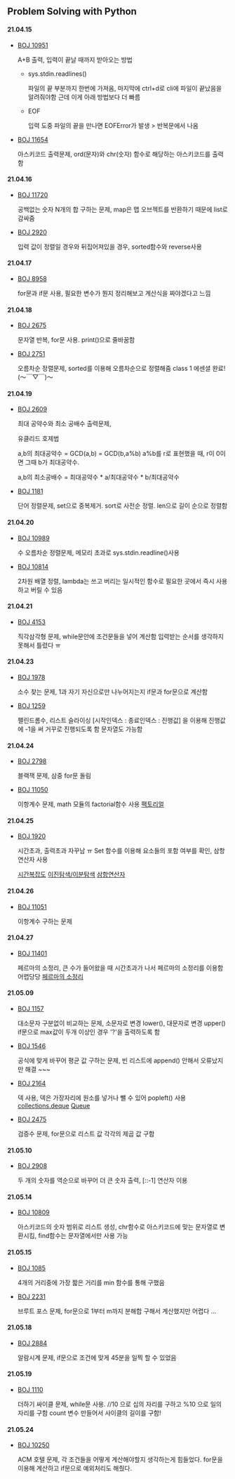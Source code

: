 ## Problem Solving with Python



#### 21.04.15

- [BOJ 10951](../master/python/10951.py)

  A+B 출력, 입력이 끝날 때까지 받아오는 방법
  
  - sys.stdin.readlines() 
  
    파일의 끝 부분까지 한번에 가져옴, 마지막에 ctrl+d로 cli에 파일이 끝났음을 알려줘야함
    근데 이게 아래 방법보다 더 빠름
    
  - EOF
    
    입력 도중 파일의 끝을 만나면 EOFError가 발생 > 반복문에서 나옴
    
 
- [BOJ 11654](../master/python/11654.py)

    아스키코드 출력문제, ord(문자)와 chr(숫자) 함수로 해당하는 아스키코드를 출력함
    
    
#### 21.04.16

- [BOJ 11720](../master/python/11720.py)

  공백없는 숫자 N개의 합 구하는 문제, 
  map은 맵 오브젝트를 반환하기 때문에 list로 감싸줌
  
- [BOJ 2920](../master/python/2920.py)

  입력 값이 정렬일 경우와 뒤집어져있을 경우,
  sorted함수와 reverse사용
          
#### 21.04.17

- [BOJ 8958](../master/python/8958.py)

   for문과 if문 사용, 필요한 변수가 뭔지 정리해보고 계산식을 짜야겠다고 느낌

#### 21.04.18

- [BOJ 2675](../master/python/2675.py)

    문자열 반복, for문 사용. print()으로 줄바꿈함
    
- [BOJ 2751](../master/python/2751.py)

    오름차순 정렬문제, sorted를 이용해 오름차순으로 정렬해줌
    class 1 에센셜 완료! (～￣▽￣)～
    
#### 21.04.19

- [BOJ 2609](../master/python/2609.py)

    최대 공약수와 최소 공배수 출력문제, 
    
    유클리드 호제법
    
    a,b의 최대공약수 = GCD(a,b) = GCD(b,a%b)
    a%b를 r로 표현했을 때, r이 0이면 그때 b가 최대공약수.
    
    a,b의 최소공배수 = 최대공약수 * a/최대공약수 * b/최대공약수
    
- [BOJ 1181](../master/python/1181.py)

    단어 정렬문제, set으로 중복제거. sort로 사전순 정렬. len으로 길이 순으로 정렬함
    
#### 21.04.20

- [BOJ 10989](../master/python/10989.py)

    수 오름차순 정렬문제, 메모리 초과로 sys.stdin.readline()사용
    
- [BOJ 10814](../master/python/10814.py)    

    2차원 배열 정렬, lambda는 쓰고 버리는 일시적인 함수로 필요한 곳에서 즉시 사용하고 버릴 수 있음

#### 21.04.21

- [BOJ 4153](../master/python/4153.py)    

    직각삼각형 문제, while문안에 조건문들을 넣어 계산함 입력받는 순서를 생각하지 못해서 틀렸다 ㅠ
    
#### 21.04.23

- [BOJ 1978](../master/python/1978.py)    
    
    소수 찾는 문제, 1과 자기 자신으로만 나누어지는지 if문과 for문으로 계산함
    
- [BOJ 1259](../master/python/1259.py)      

    팰린드롬수, 리스트 슬라이싱 [시작인덱스 : 종료인덱스 : 진행값] 을 이용해 진행값에 -1을 써 거꾸로 진행되도록 함
    문자열도 가능함
    
#### 21.04.24

- [BOJ 2798](../master/python/2798.py) 

    블랙잭 문제, 삼중 for문 돌림  
    
- [BOJ 11050](../master/python/11050.py) 

    이항계수 문제, math 모듈의 factorial함수 사용 
    [팩토리얼](https://shoark7.github.io/programming/algorithm/several-ways-to-solve-factorial-in-python)
 
#### 21.04.25

- [BOJ 1920](../master/python/1920.py) 

    시간초과, 출력초과 자꾸남 ㅠ Set 함수를 이용해 요소들의 포함 여부를 확인, 삼항연산자 사용
    
    [시간복잡도](https://chancoding.tistory.com/43) [이진탐색/이분탐색](https://velog.io/@yeseolee/%ED%8C%8C%EC%9D%B4%EC%8D%AC-%EC%95%8C%EA%B3%A0%EB%A6%AC%EC%A6%98-Binary-Search%EC%9D%B4%EB%B6%84%ED%83%90%EC%83%89) [삼항연산자](https://ooyoung.tistory.com/116)

#### 21.04.26

- [BOJ 11051](../master/python/11051.py)     

    이항계수 구하는 문제   
    
#### 21.04.27

- [BOJ 11401](../master/python/11401.py)

    페르마의 소정리, 큰 수가 들어왔을 때 시간초과가 나서 페르마의 소정리를 이용함 어렵당당
    [페르마의 소정리](https://www.acmicpc.net/board/view/15795)

#### 21.05.09

- [BOJ 1157](../master/python/1157.py)     

    대소문자 구분없이 비교하는 문제, 소문자로 변경 lower(), 대문자로 변경 upper() 
    if문으로 max값이 두개 이상인 경우 '?'을 출력하도록 함     
    
- [BOJ 1546](../master/python/1546.py)

    공식에 맞게 바꾸어 평균 값 구하는 문제, 빈 리스트에 append() 안해서 오류났지만 해결 ~~~
    
- [BOJ 2164](../master/python/2164.py)

    덱 사용, 덱은 가장자리에 원소를 넣거나 뺄 수 있어 popleft() 사용 
    [collections.deque](https://docs.python.org/3/library/collections.html#collections.deque)  [Queue](https://yunaaaas.tistory.com/29)
  
- [BOJ 2475](../master/python/2475.py)
    
    검증수 문제, for문으로 리스트 값 각각의 제곱 값 구함
         
#### 21.05.10

- [BOJ 2908](../master/python/2908.py)

    두 개의 숫자를 역순으로 바꾸어 더 큰 숫자 출력, [::-1] 연산자 이용
    
#### 21.05.14

- [BOJ 10809](../master/python/10809.py)

    아스키코드의 숫자 범위로 리스트 생성, chr함수로 아스키코드에 맞는 문자열로 변환시킴, find함수는 문자열에서만 사용 가능

#### 21.05.15

- [BOJ 1085](../master/python/1085.py)

    4개의 거리중에 가장 짧은 거리를 min 함수를 통해 구했음
    
 - [BOJ 2231](../master/python/2231.py)   
 
    브루트 포스 문제, for문으로 1부터 m까지 분해합 구해서 계산했지만 어렵다 ... 
    
#### 21.05.18

- [BOJ 2884](../master/python/2884.py)

    알람시계 문제, if문으로 조건에 맞게 45분을 일찍 할 수 있었음    
    
#### 21.05.19

- [BOJ 1110](../master/python/1110.py)

    더하기 싸이클 문제, while문 사용. //10 으로 십의 자리를 구하고 %10 으로 일의 자리를 구함 count 변수 만들어서 사이클의 길이를 구함!    

#### 21.05.24

- [BOJ 10250](../master/python/10250.py)

    ACM 호텔 문제, 각 조건들을 어떻게 계산해야할지 생각하는게 힘들었다. for문을 이용해 계산하고 if문으로 예외처리도 해줬다.